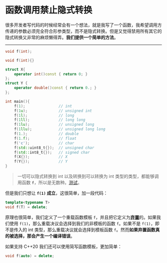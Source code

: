 # 函数调用禁止隐式转换

很多开发者写代码的时候经常会有一个想法，就是我写了一个函数，我希望调用方传递的参数必须完全符合形参类型，而不是隐式转换。但是又觉得禁用所有其它的隐式转换又非常的麻烦懒得弄。**我们提供一个简单的方法**。

---

```cpp
void f(int);
```

```cpp
void f(int){}

struct X{
    operator int()const { return 0; }
};
struct Y {
    operator double()const { return 0.; }
};

int main(){
    f(1);               // int
    f(1u);              // unsigned int
    f(1l);              // long
    f(1ll);             // long long
    f(1lu);             // unsigned long
    f(1llu);            // unsigned long long
    f(1.);              // double
    f(1.f);             // float
    f('c');             // char
    f(std::uint8_t{});  // unsigned char
    f(std::int8_t{});   // signed char
    f(X{});             // X
    f(Y{});             // Y
}
```

> 一切可以隐式转换到 int 以及转换到可以转换为 int 类型的类型，都能够调用函数 **`f`**，所以是无数种。[测试](https://godbolt.org/z/s7jjzhe1e)。

但是我们只想让 **`f(1)` 成立**，这很简单，加一段代码：

```cpp
template<typename T>
void f(T) = delete;
```

原理也很简单，我们定义了一个重载函数模板 `f`，并且把它定义为[**弃置**](https://zh.cppreference.com/w/cpp/language/function#.E5.BC.83.E7.BD.AE.E5.87.BD.E6.95.B0)的。如果我们使用 `f(1)`，那么重载决议会选择到我们的非模板的函数 `f`。如果不是 `f(1)`，即不是传入的 int 类型，那么重载决议就会选择到模板函数 `f`。然而**如果弃置函数真的被选择，那会产生一个编译错误**。

如果支持 C++20 我们还可以使用简写函数模板，更加简单：

```cpp
void f(auto) = delete;
```
